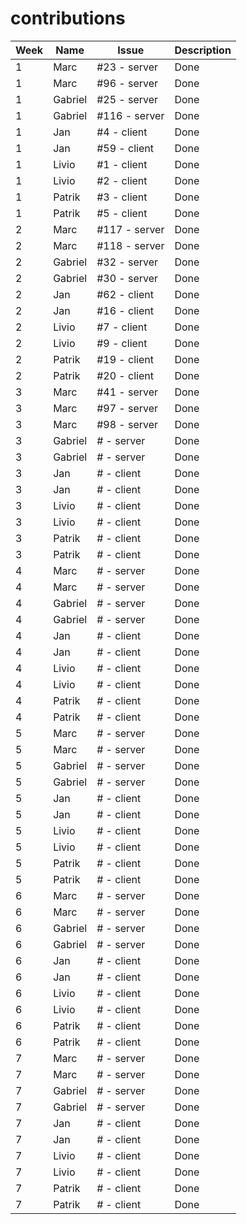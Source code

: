 # contributions

| Week | Name    | Issue         | Description |   
|------|---------|---------------|-------------|
| 1    | Marc    | #23 - server  | Done        |
| 1    | Marc    | #96 - server  | Done        |
| 1    | Gabriel | #25 - server  | Done        |
| 1    | Gabriel | #116 - server | Done        |
| 1    | Jan     | #4 - client   | Done        |
| 1    | Jan     | #59 - client  | Done        |
| 1    | Livio   | #1 - client   | Done        |
| 1    | Livio   | #2 - client   | Done        |
| 1    | Patrik  | #3 - client   | Done        |
| 1    | Patrik  | #5 - client   | Done        |
| 2    | Marc    | #117 - server | Done        |
| 2    | Marc    | #118 - server | Done        |
| 2    | Gabriel | #32 - server  | Done        |
| 2    | Gabriel | #30 - server  | Done        |
| 2    | Jan     | #62 - client  | Done        |
| 2    | Jan     | #16 - client  | Done        |
| 2    | Livio   | #7 - client   | Done        |
| 2    | Livio   | #9 - client   | Done        |
| 2    | Patrik  | #19 - client  | Done        |
| 2    | Patrik  | #20 - client  | Done        |
| 3    | Marc    | #41 - server  | Done        |
| 3    | Marc    | #97 - server  | Done        |
| 3    | Marc    | #98 - server  | Done        |
| 3    | Gabriel | # - server    | Done        |
| 3    | Gabriel | # - server    | Done        |
| 3    | Jan     | # - client    | Done        |
| 3    | Jan     | # - client    | Done        |
| 3    | Livio   | # - client    | Done        |
| 3    | Livio   | # - client    | Done        |
| 3    | Patrik  | # - client    | Done        |
| 3    | Patrik  | # - client    | Done        |
| 4    | Marc    | # - server    | Done        |
| 4    | Marc    | # - server    | Done        |
| 4    | Gabriel | # - server    | Done        |
| 4    | Gabriel | # - server    | Done        |
| 4    | Jan     | # - client    | Done        |
| 4    | Jan     | # - client    | Done        |
| 4    | Livio   | # - client    | Done        |
| 4    | Livio   | # - client    | Done        |
| 4    | Patrik  | # - client    | Done        |
| 4    | Patrik  | # - client    | Done        |
| 5    | Marc    | # - server    | Done        |
| 5    | Marc    | # - server    | Done        |
| 5    | Gabriel | # - server    | Done        |
| 5    | Gabriel | # - server    | Done        |
| 5    | Jan     | # - client    | Done        |
| 5    | Jan     | # - client    | Done        |
| 5    | Livio   | # - client    | Done        |
| 5    | Livio   | # - client    | Done        |
| 5    | Patrik  | # - client    | Done        |
| 5    | Patrik  | # - client    | Done        |
| 6    | Marc    | # - server    | Done        |
| 6    | Marc    | # - server    | Done        |
| 6    | Gabriel | # - server    | Done        |
| 6    | Gabriel | # - server    | Done        |
| 6    | Jan     | # - client    | Done        |
| 6    | Jan     | # - client    | Done        |
| 6    | Livio   | # - client    | Done        |
| 6    | Livio   | # - client    | Done        |
| 6    | Patrik  | # - client    | Done        |
| 6    | Patrik  | # - client    | Done        |
| 7    | Marc    | # - server    | Done        |
| 7    | Marc    | # - server    | Done        |
| 7    | Gabriel | # - server    | Done        |
| 7    | Gabriel | # - server    | Done        |
| 7    | Jan     | # - client    | Done        |
| 7    | Jan     | # - client    | Done        |
| 7    | Livio   | # - client    | Done        |
| 7    | Livio   | # - client    | Done        |
| 7    | Patrik  | # - client    | Done        |
| 7    | Patrik  | # - client    | Done        |
